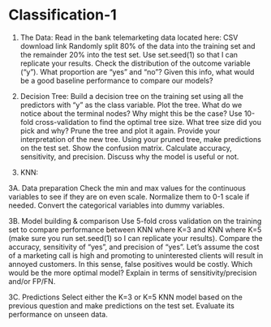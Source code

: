 # Classification-1
1. The Data:
Read in the bank telemarketing data located here: CSV download link
Randomly split 80% of the data into the training set and the remainder 20% into the test set. Use set.seed(1) so that I can replicate your results.
Check the distribution of the outcome variable (“y”). What proportion are “yes” and “no”? Given this info, what would be a good baseline performance to compare our models?

2. Decision Tree:
Build a decision tree on the training set using all the predictors with “y” as the class variable. Plot the tree. What do we notice about the terminal nodes? Why might this be the case?
Use 10-fold cross-validation to find the optimal tree size. What tree size did you pick and why? Prune the tree and plot it again. Provide your interpretation of the new tree.
Using your pruned tree, make predictions on the test set. Show the confusion matrix. Calculate accuracy, sensitivity, and precision. Discuss why the model is useful or not.


3. KNN:

3A. Data preparation
Check the min and max values for the continuous variables to see if they are on even scale. Normalize them to 0-1 scale if needed.
Convert the categorical variables into dummy variables.

3B. Model building & comparison
Use 5-fold cross validation on the training set to compare performance between KNN where K=3 and KNN where K=5 (make sure you run set.seed(1) so I can replicate your results). Compare the accuracy, sensitivity of “yes”, and precision of “yes”.
Let’s assume the cost of a marketing call is high and promoting to uninterested clients will result in annoyed customers. In this sense, false positives would be costly. Which would be the more optimal model? Explain in terms of sensitivity/precision and/or FP/FN. 

3C. Predictions
Select either the K=3 or K=5 KNN model based on the previous question and make predictions on the test set. Evaluate its performance on unseen data.
